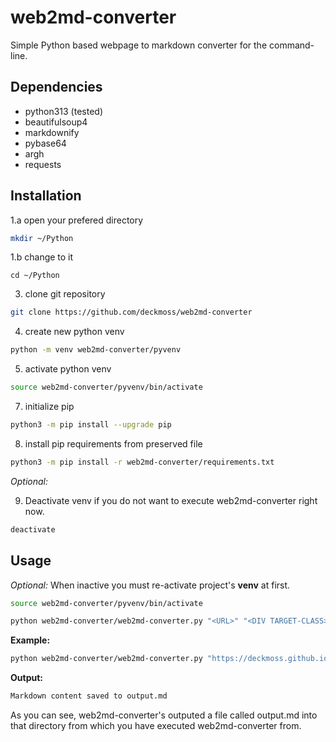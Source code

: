 # web2md-converter

Simple Python based webpage to markdown converter for the command-line.

##  Dependencies

- python313 (tested)
- beautifulsoup4
- markdownify
- pybase64
- argh
- requests

## Installation

1.a open your prefered directory

```sh
mkdir ~/Python
```

1.b change to it

```
cd ~/Python
```

3. clone git repository

```sh
git clone https://github.com/deckmoss/web2md-converter
```

4. create new python venv

```sh
python -m venv web2md-converter/pyvenv
```

5. activate python venv

```sh
source web2md-converter/pyvenv/bin/activate
```

7. initialize pip

```sh
python3 -m pip install --upgrade pip
```

8. install pip requirements from preserved file

```sh
python3 -m pip install -r web2md-converter/requirements.txt
```

_Optional:_

9. Deactivate venv if you do not want to execute web2md-converter right now.

```sh
deactivate
```

## Usage

_Optional:_ When inactive you must re-activate project's **venv** at first.

```sh
source web2md-converter/pyvenv/bin/activate 
```


```sh
python web2md-converter/web2md-converter.py "<URL>" "<DIV TARGET-CLASS>"
```

**Example:**
```sh
python web2md-converter/web2md-converter.py "https://deckmoss.github.io/diy/unleash_ram/" "inner-post content"
```

**Output:**
```txt
Markdown content saved to output.md
```

As you can see, web2md-converter's outputed a file called output.md into that directory from which you have executed web2md-converter from.
